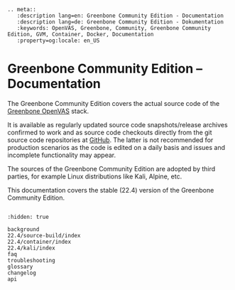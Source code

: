 ```{eval-rst}
.. meta::
   :description lang=en: Greenbone Community Edition - Documentation
   :description lang=de: Greenbone Community Edition - Dokumentation
   :keywords: OpenVAS, Greenbone, Community, Greenbone Community Edition, GVM, Container, Docker, Documentation
   :property=og:locale: en_US
```

# Greenbone Community Edition – Documentation

The Greenbone Community Edition covers the actual source code of the [Greenbone
OpenVAS](https://www.openvas.org/) stack.

It is available as regularly updated source code snapshots/release archives
confirmed to work and as source code checkouts directly from the git source code
repositories at [GitHub](https://github.com/greenbone/). The latter is not
recommended for production scenarios as the code is edited on a daily basis and
issues and incomplete functionality may appear.

The sources of the Greenbone Community Edition are adopted by third parties, for
example Linux distributions like Kali, Alpine, etc.

This documentation covers the stable (22.4) version of the Greenbone Community
Edition.

```{image} _static/greenbone-banner.png
```

```{toctree}
:hidden: true

background
22.4/source-build/index
22.4/container/index
22.4/kali/index
faq
troubleshooting
glossary
changelog
api
```
